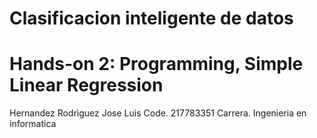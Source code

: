 # Clasificacion inteligente de datos
# Hands-on 2: Programming, Simple Linear Regression

Hernandez Rodriguez Jose Luis
Code. 217783351
Carrera. Ingenieria en informatica

